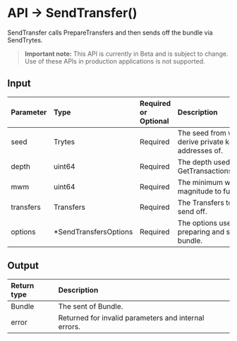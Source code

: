 # API -> SendTransfer()
SendTransfer calls PrepareTransfers and then sends off the bundle via SendTrytes.
> **Important note:** This API is currently in Beta and is subject to change. Use of these APIs in production applications is not supported.


## Input

| Parameter       | Type | Required or Optional | Description |
|:---------------|:--------|:--------| :--------|
| seed | Trytes | Required | The seed from which to derive private keys and addresses of.  |
| depth | uint64 | Required | The depth used in GetTransactionsToApprove().  |
| mwm | uint64 | Required | The minimum weight magnitude to fufill.  |
| transfers | Transfers | Required | The Transfers to prepare and send off.  |
| options | *SendTransfersOptions | Required | The options used for preparing and sending of the bundle.  |




## Output

| Return type     | Description |
|:---------------|:--------|
| Bundle | The sent of Bundle. |
| error | Returned for invalid parameters and internal errors. |



